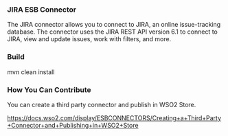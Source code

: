 ### JIRA ESB Connector

The JIRA connector allows you to connect to JIRA, an online issue-tracking database. The connector uses
the JIRA REST API version 6.1 to connect to JIRA, view and update issues, work with filters, and more.

### Build

mvn clean install

### How You Can Contribute
You can create a third party connector and publish in WSO2 Store.

https://docs.wso2.com/display/ESBCONNECTORS/Creating+a+Third+Party+Connector+and+Publishing+in+WSO2+Store
